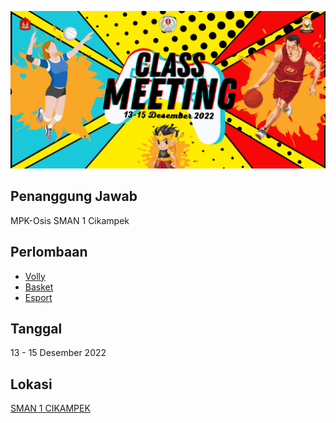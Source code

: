 
![Banner](https://github.com/RPLSaci/Event_Osis/raw/main/events/event/classmeet2022.png)

## Penanggung Jawab
MPK-Osis SMAN 1 Cikampek

## Perlombaan
- [Volly](?id=VollyCM22)
- [Basket](?id=BasketCM22)
- [Esport](?id=EsportCM22)

## Tanggal
13 - 15 Desember 2022

## Lokasi
[SMAN 1 CIKAMPEK](https://sman1cikampek.sch.id)
